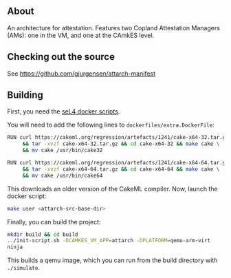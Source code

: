 ## About
An architecture for attestation. Features two Copland Attestation Managers (AMs): one in the VM, and one at the CAmkES level.

## Checking out the source
See https://github.com/gjurgensen/attarch-manifest

## Building
First, you need the [seL4 docker scripts](https://docs.sel4.systems/projects/dockerfiles/).

You will need to add the following lines to `dockerfiles/extra.DockerFile`:
```sh
RUN curl https://cakeml.org/regression/artefacts/1241/cake-x64-32.tar.gz > cake-x64-64.tar.gz \
     && tar -xvzf cake-x64-32.tar.gz && cd cake-x64-32 && make cake \
     && mv cake /usr/bin/cake32

RUN curl https://cakeml.org/regression/artefacts/1241/cake-x64-64.tar.gz > cake-x64-64.tar.gz \
     && tar -xvzf cake-x64-64.tar.gz && cd cake-x64-64 && make cake \
     && mv cake /usr/bin/cake64
```

This downloads an older version of the CakeML compiler. Now, launch the docker script:
```sh
make user <attarch-src-base-dir>
```

Finally, you can build the project:
```sh
mkdir build && cd build
../init-script.sh -DCAMKES_VM_APP=attarch -DPLATFORM=qemu-arm-virt
ninja
```

This builds a qemu image, which you can run from the build directory with `./simulate`.